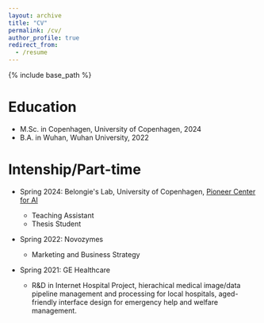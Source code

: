 ```yaml
---
layout: archive
title: "CV"
permalink: /cv/
author_profile: true
redirect_from:
  - /resume
---
```


{% include base_path %}

Education
======
<!-- * Ph.D in Version Control Theory, GitHub University, 2018 (expected) -->
* M.Sc. in Copenhagen, University of Copenhagen, 2024
* B.A. in Wuhan, Wuhan University, 2022

Intenship/Part-time
======
* Spring 2024: Belongie's Lab, University of Copenhagen, [Pioneer Center for AI](https://www.aicentre.dk/)
  * Teaching Assistant
  * Thesis Student

* Spring 2022: Novozymes
  * Marketing and Business Strategy

* Spring 2021: GE Healthcare
  * R&D in Internet Hospital Project, hierachical medical image/data pipeline management and processing for local hospitals, aged-friendly interface design for emergency help and welfare management.
  

